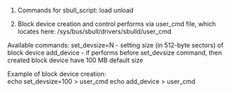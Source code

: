1. Commands for sbull_script:
   load
   unload

2. Block device creation and control performs via user_cmd file, which locates here:
   /sys/bus/sbull/drivers/sbulld/user_cmd

Available commands:
   set_devsize=N         - setting size (in 512-byte sectors) of block device
   add_device            - if performs before set_devsize command, then created block device have 100 MB default size 

Example of block device creation:  
   echo set_devsize=100 > user_cmd
   echo add_device > user_cmd